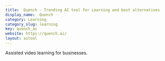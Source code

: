 ```yaml
---
title:  Quench - Trending AI tool for Learning and best alternatives
display_name:  Quench
category: Learning
category_slug: learning
key: quench_ai
website: https://quench.ai/
layout: aitool
---
```


Assisted video learning for businesses.
